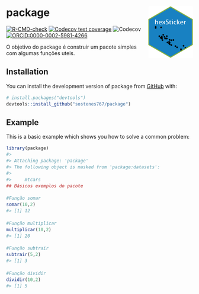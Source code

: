 
<!-- README.md is generated from README.Rmd. Please edit that file -->

# package <img src="man/figures/logo.png" align="right" height="139" alt="" />

<!-- badges: start -->

[![R-CMD-check](https://github.com/sostenes767/package/actions/workflows/R-CMD-check.yaml/badge.svg)](https://github.com/sostenes767/package/actions/workflows/R-CMD-check.yaml)
[![Codecov test
coverage](https://codecov.io/gh/sostenes767/package/branch/master/graph/badge.svg)](https://app.codecov.io/gh/sostenes767/package?branch=master)
![Codecov](https://img.shields.io/codecov/c/github/sostenes767/package)
[![ORCiD:0000-0002-5981-4266](https://img.shields.io/badge/ORCiD-0000--0002--5981--4266-A6CE39?logo=ORCID&colorIcon.svg)](https://orcid.org/0000-0002-5981-4266)
<!-- badges: end -->

O objetivo do package é construir um pacote simples com algumas funções
uteis.

## Installation

You can install the development version of package from
[GitHub](https://github.com/) with:

``` r
# install.packages("devtools")
devtools::install_github("sostenes767/package")
```

## Example

This is a basic example which shows you how to solve a common problem:

``` r
library(package)
#> 
#> Attaching package: 'package'
#> The following object is masked from 'package:datasets':
#> 
#>     mtcars
## Básicos exemplos do pacote

#Função somar
somar(10,2)
#> [1] 12

#Função multiplicar
multiplicar(10,2)
#> [1] 20

#Função subtrair
subtrair(5,2)
#> [1] 3

#Função dividir
dividir(10,2)
#> [1] 5
```
